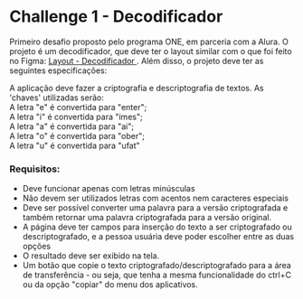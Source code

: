 <h1> Challenge 1 - Decodificador </h1>

<p>Primeiro desafio proposto pelo programa ONE, em parceria com a Alura. O projeto é um decodificador, que deve ter o layout similar com o que foi feito no Figma: <a href="https://www.figma.com/file/tvFEYhVfZTjdJ5P24RGV21/Alura-Challenge---Desafio-1---L%C3%B3gica?type=design&node-id=0-1&t=JGsrNATBXJsFMqa8-0">Layout - Decodificador </a>. Além disso, o projeto deve ter as seguintes especificações: </p>

<p> A aplicação deve fazer a criptografia e descriptografia de textos. As 'chaves' utilizadas serão: 
<br>
A letra "e" é convertida para "enter";
<br>
A letra "i" é convertida para "imes";
<br>
A letra "a" é convertida para "ai";
<br>
A letra "o" é convertida para "ober";
<br>
A letra "u" é convertida para "ufat" </p>

<h3> <strong> Requisitos: </strong> </h3>
<ul>
  <li>Deve funcionar apenas com letras minúsculas</li>
  <li>Não devem ser utilizados letras com acentos nem caracteres especiais</li>
  <li>Deve ser possível converter uma palavra para a versão criptografada e também retornar uma palavra criptografada para a versão original.</li>
  <li>A página deve ter campos para inserção do texto a ser criptografado ou descriptografado, e a pessoa usuária deve poder escolher entre as duas opções</li>
  <li>O resultado deve ser exibido na tela.</li>
  <li>Um botão que copie o texto criptografado/descriptografado para a área de transferência - ou seja, que tenha a mesma funcionalidade do ctrl+C ou da opção "copiar" do menu dos aplicativos.</li>
</ul>
